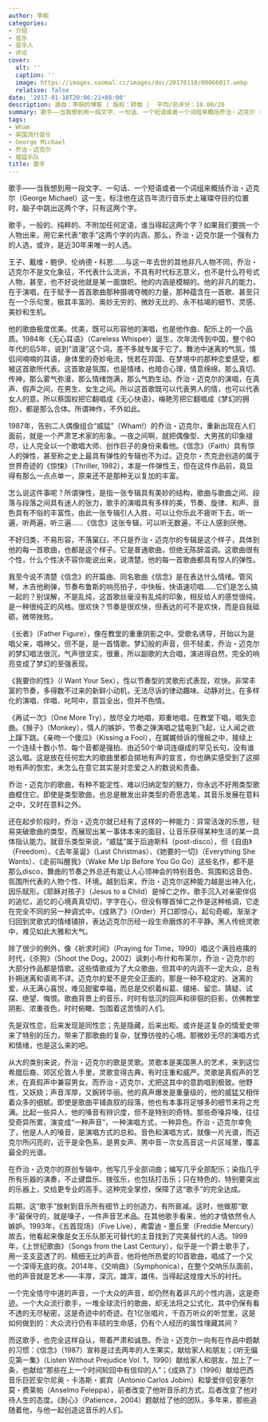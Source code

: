 ```yaml
---
author: 李皖
categories:
- 介绍
- 音乐
- 音乐人
- 评论
cover:
  alt: ''
  caption: ''
  image: https://images.soomal.cc/images/doc/20170110/00066017.webp
  relative: false
date: '2017-01-10T20:06:21+08:00'
description: 源自：李皖的博客 | 版权：转载 |  平均/总评分：10.00/20
summary: 歌手――当我想到用一段文字、一句话、一个短语或者一个词组来概括乔治・迈克尔（George Michael）这一生，标注他在这百年流行音乐史上璀璨夺目的位置时，脑子中跳出这两个字，只有这两个字。
tags:
- Wham
- 英国流行音乐
- George Michael
- 乔治・迈克尔
- 威猛乐队
title: 歌手
---
```


歌手――当我想到用一段文字、一句话、一个短语或者一个词组来概括乔治・迈克尔（George Michael）这一生，标注他在这百年流行音乐史上璀璨夺目的位置时，脑子中跳出这两个字，只有这两个字。

歌手，一般的、纯粹的、不附加任何定语，谁当得起这两个字？如果我们要挑一个人物出来，用它来代表“歌手”这两个字的内涵，那么，乔治・迈克尔是一个强有力的人选，或许，是近30年来唯一的人选。

王子、戴维・鲍伊、伦纳德・科恩……与这一年去世的其他非凡人物不同，乔治・迈克尔不是文化象征，不代表什么流派，不具有时代标志意义，也不是什么符号式人物，甚至，也不好说他就是某一面旗帜。他的内涵是模糊的。他的非凡的能力，在于演唱，在于赋予一首首歌曲那种摄魂夺魄的力量，那种蕴含在一首歌、甚至只在一个乐句里，极其丰富的、奥妙无穷的、微妙无比的、永不枯竭的细节、灵感、美妙和生机。

他的歌曲极度优美。优美，既可以形容他的演唱，也是他作曲、配乐上的一个品质。1984年《无心耳语》（Careless Whisper）诞生，次年流传到中国，整个80年代的后5年，说到“浪漫”这个词，差不多就专属于它了。舞池中迷离的气氛，情侣间喃喃的耳语，身体里的奇妙电流，恍若在异国、在梦境中的那种恋爱感受，都被这首歌所代表。这首歌是氛围，也是情绪，也暗合心理，情意绵绵，那么真切、传神，那么雾气弥漫，那么情绪饱满，那么气韵生动。乔治・迈克尔的演唱，在真声、假声之间，在男生、女生之间。所以这首歌既可以代表男人的情，也可以代表女人的意。所以蔡国权把它翻唱成《无心快语》，梅艳芳把它翻唱成《梦幻的拥抱》，都是那么合体。所谓神作，不外如此。

1987年，告别二人偶像组合“威猛”（Wham!）的乔治・迈克尔，重新出现在人们面前，就是一个严肃艺术家的形象。一夜之间啊，就把偶像型、大男孩的印象褪尽，让人完全以一个歌唱大师、创作巨子的身份来看他。《信念》（Faith）具有惊人的弹性，甚至称之史上最具有弹性的专辑也不为过。迈克尔・杰克逊创造的属于世界奇迹的《惊悚》（Thriller, 1982），本是一件弹性王，但在这件作品前，竟显得有那么一点点单一，原来还不是那种无以复加的丰富。

怎么说这件事呢？所谓弹性，是指一张专辑具有美妙的结构，歌曲与歌曲之间、段落与段落之间具有迷人的张力，歌手的演唱具有多样的美，节奏、旋律、和声、音色具有不俗的丰富性，由此一张专辑引人入胜，可以让你乐此不疲听下去，听一遍，听两遍，听三遍……《信念》这张专辑，可以听无数遍，不让人感到厌倦。

不好归类，不易形容，不落窠臼，不只是乔治・迈克尔的专辑是这个样子，具体到他的每一首歌曲，也都是这个样子。它是普通歌曲，但绝无陈辞滥调。这歌曲很有个性，什么个性决不容你能说出来，说清楚。他的每一首歌曲都具有惊人的弹性。

我至今说不清楚《信念》的开篇曲、同名歌曲《信念》是在表达什么情绪。管风琴，木吉他刷弹，节奏布鲁斯的响亮拍子，中快板，快语速叨唱……它们是怎么搞一起的？别误解，不是乱炖，这首歌丝毫没有乱炖的印象，相反给人的感觉很纯，是一种很纯正的风格。很欢快？节奏是很欢快，但表达的可不是欢快，而是自我砥砺，微带挫败。

《长者》（Father Figure），像在教堂的重重阴影之中。受歌名诱导，开始以为是唱父亲，唱神父，但不是，是一首情歌。梦幻般的声音，但不轻柔，乔治・迈克尔的梦幻唱法很沉，气声很坚实，很重，所以副歌的大合唱，演进得自然，完全的响亮变成了梦幻的至强表现。

《我要你的性》（I Want Your Sex），性以节奏型的灵歌形式表现，欢快。非常丰富的节奏，多得数不过来的新鲜小动机，无法尽诉的律动趣味、动静对比，在多样化的演唱、伴唱、叱呵中，意旨全出，但并不色情。

《再试一次》（One More Try），放尽全力地唱，郑重地唱，在教堂下唱，唱失恋曲。《猴子》（Monkey），情人的嫉妒，节奏之弹演唱之猛电到飞起，让人闻之欲上蹿下跳。《亲吻一个傻瓜》（Kissing a Fool），在娓娓倾诉的慢板之中，接续上一个连续十数小节、每个音都是强拍、由近50个单词连缀成的罕见长句，没有谁这么唱。这是放在任何宏大的歌曲里都会掷地有声的宣言，你也确实感受到了这掷地有声的恢宏，未怎么在意它其实是对恋爱之人的数说和责备。

乔治・迈克尔的歌曲，有种不能定性、难以归纳定型的魅力，你永远不好用类型歌曲框住它。即使是类型歌曲，也总是散发出非类型的奇思逸笔，其音乐发展在意料之中，又时在意料之外。

还在起步阶段时，乔治・迈克尔就已经有了这样的一种能力：异常活泼的乐思，轻易突破歌曲的类型，而展现出某一事体本来的面目，让音乐获得某种生活的某一具体指认能力。就音乐类型来说，“威猛”属于后迪斯科（post-disco），但《自由》（Freedom）、《去年圣诞》（Last Christmas）、《她要的一切》（Everything She Wants）、《走前叫醒我》（Wake Me Up Before You Go Go）这些名作，都不是那么disco，舞曲的节奏之外总还有能让人心领神会的特别音色、氛围和这音色、氛围所代表的人物个性、环境。越到后来，乔治・迈克尔这种能力越是出神入化，因乐赋形。《耶稣对孩子》（Jesus to a Child）是悼亡之作，歌手沉入对亲密伴侣的追忆，追忆的心境真真切切，字字在心，但没有哪首悼亡之作是这种格调，它走在完全不同的另一种调式中。《成熟了》（Order）开口即惊心，起句奇崛，渐渐才归回到灵歌式的情绪铺排，表达迈克尔历经一段生命磨炼的不平静。黑人传统灵歌中，难见如此大雅和大气。

除了很少的例外，像《祈求时间》（Praying for Time，1990）唱这个满目疮痍的时代，《杀狗》（Shoot the Dog，2002）讽刺小布什和布莱尔，乔治・迈克尔的大部分作品都是情歌。这些情歌成为了大众歌曲，但其中的内涵不一定大众，总有扑朔迷离和语焉不详。迈克尔的爱不是完全正面的，那是一种不稳定的、迷离的爱，从无满心喜悦，难见甜蜜幸福，而总是交织着纠葛、缱绻、留恋、猜疑、试探、绝望、悔恨。歌曲背景上的音乐，时时有低沉的回声和徘徊的巨影，仿佛教堂阴影、浓重夜色，时时俯瞰、包围着这苦情的人们。

先是双性恋，后来发现是同性恋；先是隐藏，后来出柜。或许是这复杂的情爱史带来了特别的压力，带来了那歌曲的复杂，犹豫彷徨的心境。那微妙无尽的演唱方式和情绪，也是这么来的吧。

从大的类别来说，乔治・迈克尔的歌是灵歌。灵歌本是美国黑人的艺术，来到这位希腊后裔、郊区伦敦人手里，灵歌变得古典，有时庄重和威严。灵歌是真假声的艺术，在真假声中兼容男女。而乔治・迈克尔，尤把这其中的意韵唱到极致。他野性，又妖娆；声音浑厚，又婉转华丽。他的真声爆发是重量级的，他的威猛又相伴着众多的细腻。即使是歌曲平铺直叙的段落，他也有本事将足够多的细节来将之充满。比起一些异人，他的嗓音有辨识度，但不是特别的奇特。那些奇嗓异嗓，往往受奇异所累，演变成“一种声音”，一种演唱方式，一种异色。乔治・迈克尔幸免了，他是人人的嗓音，是演唱方式的总和。音色和演唱方式，就像一片光谱，而迈克尔所闪亮的，近乎是全色系，是男女声、男中音－次女高音这一片区域里，覆盖最全的光谱。

在乔治・迈克尔的原创专辑中，他写几乎全部词曲；编写几乎全部配乐；染指几乎所有乐器的演奏，不止键盘乐、拨弦乐，也包括打击乐；只在特色的、特别要突出的乐器上，交给更专业的高手。这种完全掌控，保障了这“歌手”的完全达成。

后期，这“歌手”放射到音乐所有细节上的创造力，有所衰减。这时，他做那“歌手”最保守的，就是嗓子，一件声音艺术品。在其他歌手看来，他的才情依然令人嫉妒。1993年，《五首现场》（Five Live），弗雷迪・墨丘里（Freddie Mercury）故去，他看起来像是女王乐队那无可替代的主音找到了完美替代的人选。1999年，《上世纪歌曲》（Songs from the Last Century），似乎是一个爵士歌手了，用一支支蓝透了的、精细无比的声音，他将他所热爱的10首歌曲，唱成了一个又一个深得无底的夜。2014年，《交响曲》（Symphonica），在整个交响乐队面前，他的声音就是艺术――丰厚，深沉，雄浑，雄伟，当得起这煌煌大乐的衬托。

一个完全恪守中道的声音，一个大众的声音，却仍然有着非凡的个性内涵，这是奇迹。一个大众流行歌手，一堆全球流行的歌曲，却无法将之公式化，其中仍保有看不透的无尽秘密，这是奇迹中的奇迹。在1亿张唱片，千百万听众的听觉里，这是如何做到的：大众流行仍有丰硕的生命感，仍有个人经历的属性埋藏其间？

而这歌手，也完全这样自认，带着严肃和诚恳。乔治・迈克尔一向有在作品中题献的习惯：《信念》（1987）宣称是过去两年的人生果实，献给家人和朋友；《听无偏见第一集》（Listen Without Prejudice Vol. 1，1990）献给家人和朋友，加上了一条，也献给“那些在上一个时间轮回中有信仰的人”；《成熟了》（1996）献给巴西音乐巨匠安尔尼奥・卡洛斯・裘宾（Antonio Carlos Jobim）和挚爱伴侣安塞尔莫・费莱帕（Anselmo Feleppa），前者改变了他听音乐的方式，后者改变了他对待人生的态度。《耐心》（Patience，2004）题献给了他的团队，多年来，那些追随着他，与他一起创造这音乐的人们。